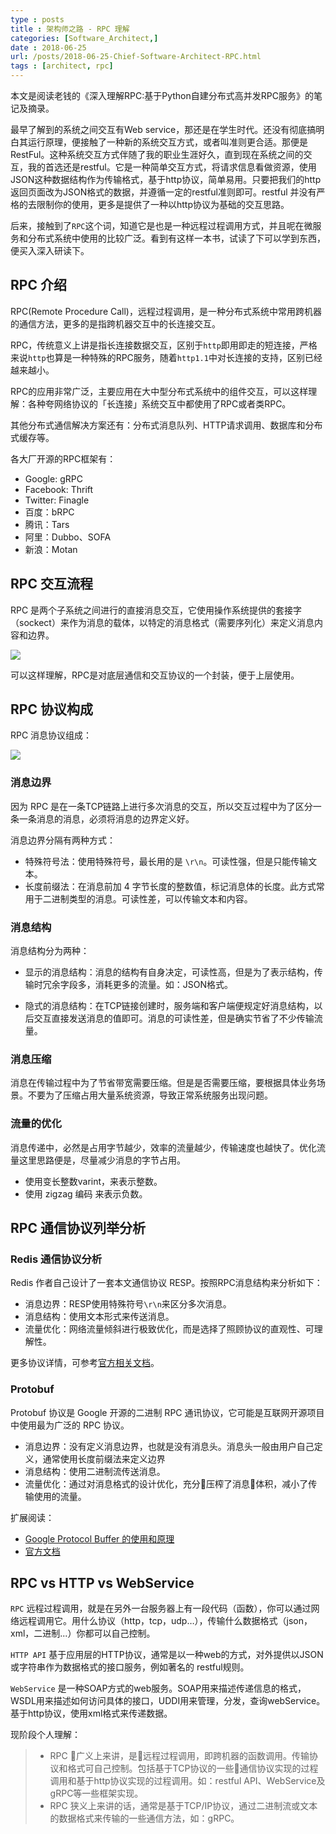 ```yaml
---
type : posts
title : 架构师之路 - RPC 理解
categories: [Software_Architect,] 
date : 2018-06-25
url: /posts/2018-06-25-Chief-Software-Architect-RPC.html 
tags : [architect, rpc]
---
```

 
本文是阅读老钱的《深入理解RPC:基于Python自建分布式高并发RPC服务》的笔记及摘录。

最早了解到的系统之间交互有Web service，那还是在学生时代。还没有彻底搞明白其运行原理，便接触了一种新的系统交互方式，或者叫准则更合适。那便是 RestFul。这种系统交互方式伴随了我的职业生涯好久，直到现在系统之间的交互，我的首选还是restful。它是一种简单交互方式，将请求信息看做资源，使用JSON这种数据结构作为传输格式，基于http协议，简单易用。只要把我们的http返回页面改为JSON格式的数据，并遵循一定的restful准则即可。restful 并没有严格的去限制你的使用，更多是提供了一种以http协议为基础的交互思路。

后来，接触到了`RPC`这个词，知道它是也是一种远程过程调用方式，并且呢在微服务和分布式系统中使用的比较广泛。看到有这样一本书，试读了下可以学到东西，便买入深入研读下。
<!-- more -->
## RPC 介绍

RPC(Remote Procedure Call)，远程过程调用，是一种分布式系统中常用跨机器的通信方法，更多的是指跨机器交互中的长连接交互。

RPC，传统意义上讲是指长连接数据交互，区别于`http`即用即走的短连接，严格来说`http`也算是一种特殊的RPC服务，随着`http1.1`中对长连接的支持，区别已经越来越小。

RPC的应用非常广泛，主要应用在大中型分布式系统中的组件交互，可以这样理解：各种夸网络协议的「长连接」系统交互中都使用了RPC或者类RPC。

其他分布式通信解决方案还有：分布式消息队列、HTTP请求调用、数据库和分布式缓存等。

各大厂开源的RPC框架有：

- Google: gRPC 
- Facebook: Thrift 
- Twitter: Finagle 
- 百度：bRPC 
- 腾讯：Tars
- 阿里：Dubbo、SOFA
- 新浪：Motan

## RPC 交互流程

RPC 是两个子系统之间进行的直接消息交互，它使用操作系统提供的套接字（sockect）来作为消息的载体，以特定的消息格式（需要序列化）来定义消息内容和边界。

![](https://ws1.sinaimg.cn/large/8697aaedly1fspizbsjknj20ow0dmq3e.jpg)

可以这样理解，RPC是对底层通信和交互协议的一个封装，便于上层使用。

## RPC 协议构成

RPC 消息协议组成：

![](https://ws1.sinaimg.cn/large/8697aaedly1fsppmxl87mj20fs09rdg3.jpg)

### 消息边界

因为 RPC 是在一条TCP链路上进行多次消息的交互，所以交互过程中为了区分一条一条消息的消息，必须将消息的边界定义好。

消息边界分隔有两种方式：

- 特殊符号法：使用特殊符号，最长用的是 `\r\n`。可读性强，但是只能传输文本。
- 长度前缀法：在消息前加 4 字节长度的整数值，标记消息体的长度。此方式常用于二进制类型的消息。可读性差，可以传输文本和内容。

### 消息结构

消息结构分为两种：

- 显示的消息结构：消息的结构有自身决定，可读性高，但是为了表示结构，传输时冗余字段多，消耗更多的流量。如：JSON格式。

- 隐式的消息结构：在TCP链接创建时，服务端和客户端便规定好消息结构，以后交互直接发送消息的值即可。消息的可读性差，但是确实节省了不少传输流量。

### 消息压缩

消息在传输过程中为了节省带宽需要压缩。但是是否需要压缩，要根据具体业务场景。不要为了压缩占用大量系统资源，导致正常系统服务出现问题。

### 流量的优化

消息传递中，必然是占用字节越少，效率的流量越少，传输速度也越快了。优化流量这里思路便是，尽量减少消息的字节占用。

- 使用变长整数varint，来表示整数。
- 使用 zigzag 编码 来表示负数。


## RPC 通信协议列举分析

### Redis 通信协议分析

Redis 作者自己设计了一套本文通信协议 RESP。按照RPC消息结构来分析如下：

- 消息边界：RESP使用特殊符号`\r\n`来区分多次消息。
- 消息结构：使用文本形式来传送消息。
- 流量优化：网络流量倾斜进行极致优化，而是选择了照顾协议的直观性、可理解性。

更多协议详情，可参考[官方相关文档](https://gist.github.com/antirez/2bc68a9e9e45395e297d288453d5d54c)。

### Protobuf
Protobuf 协议是 Google 开源的二进制 RPC 通讯协议，它可能是互联网开源项目中使用最为广泛的 RPC 协议。

- 消息边界：没有定义消息边界，也就是没有消息头。消息头一般由用户自己定义，通常使用长度前缀法来定义边界
- 消息结构：使用二进制流传送消息。
- 流量优化：通过对消息格式的设计优化，充分压榨了消息体积，减小了传输使用的流量。

扩展阅读：

- [Google Protocol Buffer 的使用和原理](https://www.ibm.com/developerworks/cn/linux/l-cn-gpb/index.html)
- [官方文档](https://developers.google.com/protocol-buffers/docs/overview)



## RPC vs HTTP vs WebService

`RPC` 远程过程调用，就是在另外一台服务器上有一段代码（函数），你可以通过网络远程调用它。用什么协议（http，tcp，udp…），传输什么数据格式（json，xml，二进制...）你都可以自己控制。

`HTTP API` 基于应用层的HTTP协议，通常是以一种web的方式，对外提供以JSON或字符串作为数据格式的接口服务，例如著名的 restful规则。

`WebService` 是一种SOAP方式的web服务。SOAP用来描述传递信息的格式， WSDL用来描述如何访问具体的接口，UDDI用来管理，分发，查询webService。基于http协议，使用xml格式来传递数据。

现阶段个人理解：

>- RPC 广义上来讲，是远程过程调用，即跨机器的函数调用。传输协议和格式可自己控制。包括基于TCP协议的一些通信协议实现的过程调用和基于http协议实现的过程调用。如：restful API、WebService及gRPC等一些框架实现。
>- RPC 狭义上来讲的话，通常是基于TCP/IP协议，通过二进制流或文本的数据格式来传输的一些通信方法，如：gRPC。




